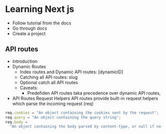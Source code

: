 # Learning Next js

- Follow tutorial from the docs
- Go through docs
- Create a project

## API routes

- Introduction
- Dynamic Routes
  - Index routes and Dynamic API routes: [dynamicID]
  - Catching all API routes: slug
  - Optional catch all API routes
  - Caveats:
    - Predefiden API routes taka precedence over dynamic API routes,
- API Routes Request Helpers
  API routes provide built-in request helpers which parse the incoming request (req)

```javascript
req.cookies = "An object containing the cookies sent by the request";
req.query = "An object containing the query string";
req.body =
  "An object containing the body parsed by content-type, or null if no body was sent";
```
